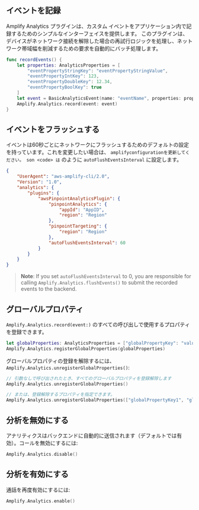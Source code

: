 ## イベントを記録

Amplify Analytics プラグインは、カスタム イベントをアプリケーション内で記録するためのシンプルなインターフェイスを提供します。 このプラグインは、デバイスがネットワーク接続を解除した場合の再試行ロジックを処理し、ネットワーク帯域幅を削減するための要求を自動的にバッチ処理します。

```swift
func recordEvents() {
    let properties: AnalyticsProperties = [
        "eventPropertyStringKey": "eventPropertyStringValue",
        "eventPropertyIntKey": 123,
        "eventPropertyDoubleKey": 12.34,
        "eventPropertyBoolKey": true
    ]
    let event = BasicAnalyticsEvent(name: "eventName", properties: properties)
    Amplify.Analytics.record(event: event)
}
```

## イベントをフラッシュする

イベントは60秒ごとにネットワークにフラッシュするためのデフォルトの設定を持っています。これを変更したい場合は、 `amplifyconfigurationを更新してください。 son <code> は` のように `autoFlushEventsInterval` に設定します。

```json
{
    "UserAgent": "aws-amplify-cli/2.0",
    "Version": "1.0",
    "analytics": {
        "plugins": {
            "awsPinpointAnalyticsPlugin": {
                "pinpointAnalytics": {
                    "appId": "AppID",
                    "region": "Region"
                },
                "pinpointTargeting": {
                    "region": "Region"
                },
                "autoFlushEventsInterval": 60
            }
        }
    }
}
```

> **Note**: If you set `autoFlushEventsInterval` to 0, you are responsible for calling `Amplify.Analytics.flushEvents()` to submit the recorded events to the backend.

## グローバルプロパティ

`Amplify.Analytics.record(event:)` のすべての呼び出しで使用するプロパティを登録できます。

```swift
let globalProperties: AnalyticsProperties = ["globalPropertyKey": "value"]
Amplify.Analytics.registerGlobalProperties(globalProperties)
```

グローバルプロパティの登録を解除するには、 `Amplify.Analytics.unregisterGlobalProperties()`:

```swift
// 引数なしで呼び出されたとき、すべてのグローバルプロパティを登録解除します
Amplify.Analytics.unregisterGlobalProperties()

// または、登録解除するプロパティを指定できます。
Amplify.Analytics.unregisterGlobalProperties(["globalPropertyKey1", "globalPropertyKey2"])
```

## 分析を無効にする

アナリティクスはバックエンドに自動的に送信されます（デフォルトでは有効）。コールを無効にするには:

```swift
Amplify.Analytics.disable()
```

## 分析を有効にする

通話を再度有効にするには:

```swift
Amplify.Analytics.enable()
```
